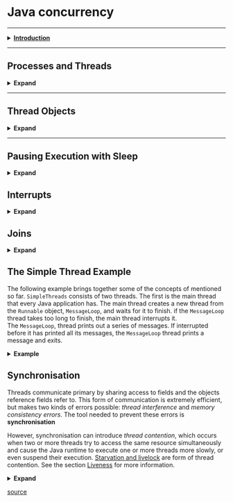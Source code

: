 <h1> Java concurrency </h1>

---
<details>
  <summary> <b><u>Introduction</u></b> </summary>
<p>
  Computer users take it for granted that their systems can do more than one thing at a time. They assume that they can
  continue to work in a word processor, while other applications download files, manage the print queue, and stream audio.
  Even a single application is often expected to do more than one thing at a time. For example, that streaming audio
  application must simultaneously read the digital audio off the network , decompress ir, manage playback, and update its
  display. Even the word processor should always be ready to respond to keyboard and mouse event, no matter how busy it is
  reformatting text or updating the display. Software that can do such things is known as concurrent software.
</p>
<p>
  The Java platform is designed from the ground up to support concurrent programming, with basic concurrency support in
  the Java programming language and the Java class libraries. Since version 5.0, the Java platform has also included
  high-level concurrency APIs. This lesson introduces the platform's basic concurrency support and summarizes some of the
  high-level APIs in the <code>java.util.concurrent</code> packages.
</p>
</details>

---

<h2>Processes and Threads</h2>
<details>

  <summary><b>Expand</b></summary>

<p>
  In concurrent programming, there are two basic units of execution: <b>processes</b> and <b>threads</b>
  Int the Java programming language, concurrent programming is mostly concerned with threads. However, processes are 
  also important.
</p>
<p>
  It's becoming more and more common for computer systems to have multiple processors or processors with multiple
  execution cores. This greatly enhances a system's capacity for concurrent execution of processes
  and threads - but concurrency is possible even on simple systems, without multiple processors or execution cores.
</p>
<H3>Processes</H3>
<p>
  A <b>process</b> has a self-contained execution environment. A process generally has a complete, private set of basic 
  <i>run-time resources</i> ; in particular, each process has its own memory space.
</p>
<p>
  <b>Processes</b> are often seen as synonymous with programs or applications. However, what the user sees as a single
  application may in fact be a set of cooperating processes. To facilitate communication between processes, most operating
  systems support <i>Inter Process Communication</i> (IPC) resources, such as <b>pipes</b> and <b>sockets</b>. IPC is used not just
  for communication between processes on the same system, but processes on different systems.
</p>
<p>
  Most implementations of the Java virtual machine run as a single process. A java application can create additional
  processes using a <a href="https://docs.oracle.com/javase/8/docs/api/java/lang/ProcessBuilder.html">ProcessBuilder</a>
  object. <br>
</p>
<h3>Threads</h3>
<p>
  <b>Threads</b> are sometimes called <i>lightweight processes</i>. Both <b>processes</b> and <b>threads</b> provide an execution environment,
  but creating a new thread requires fewer resources than creating a new process. <b>Threads</b> exist within a process
  - every process has at least one. <b>Threads</b> share the process's resources, including memory and open files. This makes for
  efficient, but potentially problematic, communication.
</p>
<p>
  Multithreaded execution is an essential feature of the Java platform. Every application has at least one thread - or
  several, if you count "system" threads that do things like memory management and signal handling. But from the application
  programmer's point of view, you start with just one thread, called the main thread. This thread has the ability to 
  create additional thread.
</p>
</details>

---

<h2>Thread Objects</h2>

<details>

<summary><b>Expand</b></summary>

<p>
  Each thread is associated with an instance of the class <a href="https://docs.oracle.com/javase/8/docs/api/java/lang/Thread.html">Thread</a>.
  There are two basic strategies for using <code>Thread</code> objects to create a concurrent application.
</p>

+ <p>
    To directly control thread creation and management, simply instantiate <code>Thread</code> each time the application needs
    to initiate an asynchronous task.
  </p>
+ <p>
    To abstract thread management from the rest of your application, pass the application's task to an <i>executor</i> task.
  </p>

<p>
  This section documents the use of Thread objects. Executors are discussed with other
  <a href="https://docs.oracle.com/javase/tutorial/essential/concurrency/highlevel.html">high-level concurrency objects</a>.
</p>
<h3>Defining and starting a Thread</h3>
<p>
  An application that creates an instance of <code>Thread</code> must provide the code that will run in that thread.
  There are two ways to do this:
</p>

+ Provide a ``Runnable`` object. The <a href="https://docs.oracle.com/javase/8/docs/api/java/lang/Runnable.html">
  Runnable</a>
  interface defines a single method, ``run()``, meant to contain the code executed in the thread. The ``Runnable``
  object is passed to the ``Thread`` constructor, as in the Example:

```java
public class HelloRunnable implements Runnable {

  public void run() {
    System.out.println("Hello from a thread!");
  }

  public static void main(String args[]) {
    (new Thread(new HelloRunnable())).start();
  }

}
```

+ Subclass ``Thread``. The ``Thread`` class itself implements ``Runnable``, though its ``run()`` method does nothing. An
  application can subclass ``Thread``, providing its own implementation of ``run()``, as in the Example:

```java
 public class HelloThread extends Thread {

  public void run() {
    System.out.println("Hello from a thread!");
  }

  public static void main(String args[]) {
    (new HelloThred()).start();
  }

}
```

<p>Notice that both examples invoke <code>Thread.start()</code> in order to start the new thread.</p>
<p>
  Which of these idioms should you use? The first idiom, which employs a Runnable object, is more general, because the 
  <code>Runnable</code> object can subclass a class other than <code>Thread</code>. The second idiom is easier to use in 
  simple applications, but is limited by the fact that your task class must be a descendant of <code>Thread</code>.
</p>
<p>
  The <code>Thread</code> class defines a number of methods useful for thread management. These include <code>static</code>
  methods, which provide information about, or effect the status of, the thread invoking the method. The other methods
  are invoked from other threads involved in managing the thread and <code>Thread</code> object.
</p>

</details>

---

<h2>Pausing Execution with Sleep</h2>

<details>

  <summary><b>Expand</b></summary>

<p>
  <code>Thread.sleep()</code> causes the current thread to suspend execution for a specified period. This is an efficient
  means of making processor time available to the other threads of an applications that might be running on a computer system.
  The <code>sleep()</code> method can also be used for pacing, as shown in the example that follows, and waiting for 
  another thread with duties that are understood to have time requirements, as with the <code>SimpleThread</code> example 
  in a later section.
</p>
<p>
  Two overloaded versions of sleep are provided: one that specifies the sleep time to the millisecond and one that 
  specifies the sleep time to the nanosecond. However, these sleep times are not guaranteed to be precise, because they 
  are limited by the facilities provided by the underlying OS. Also, the sleep period can be terminated by interrupts, 
  as we'll see in a later section. In any case, you cannot assume that invoking sleep will suspend the thread for 
  precisely the time period specified.
</p>

```JAVA
  public class SleepMessages {
  public static void main(String[] args) throws InterruptedException {
    String[] importantIfo = {
            "Mares eat oats",
            "Does eat oats",
            "Little lambs eat ivy",
            "A kid will eat ivy too"
    };

    for(int i = 0; i < importantInfo.lenght; i++) {
      //Pause for 4 seconds
      Thread.sleep(4000);
      //Print a message
      System.out.println(importantInfo[i]);
    }
  }
}
```

<p>
  Notice that <code>main()</code> declares that it <code>throws InterruptedException</code>. This is an exception that 
  <code>sleep</code> throws when another thread interrupts the current thread while <code>sleep</code> is active.
  Since this application has not defined another thread to cause the interrupt, it doesn't bother to catch 
  <code>InterruptedException</code>.
</p>
</details>

<h2>Interrupts</h2>

<details>

<summary><b>Expand</b></summary>

<p>
  An <i>Interrupt</i> is an indicator to a thread that it should stop what it is doing and do something else. It's up to the 
  programmer to decide how a thread responds to an interrupt, but it is very common for the thread to terminate. This is 
  the usage emphasized in this lesson.<br>
  A thread sends an interrupt by invoking <code>interrupt()</code> on the <code>Thread</code> object for the thread to be 
  interrupted. For the interrupt mechanism to work correctly, the interrupted thread must support its own interruption.
</p>

<h3>Support Interruption</h3>

<p>
  How does a thread support its own interruption? This depends on what it's currently doing. If the thread is frequently 
  invoking methods that throw <code>InterruptedException</code>, it simply returns from <code>run()</code> method after it 
  catches that exception. For example,<br> suppose the central message loop in the <code>SleepMessage</code> example were
  int the <code>run()</code> method of a thread's <code>Runnable</code> object. Then it might be modified as follows to support interrupts:
</p>

```java
  for (int i = 0; i < importantInfo.lenght; i++) {
    // Pause for 4 seconds
    try {
      Thread.sleep(4000);
    } catch (InterruptedException e) {
      // W've been interrupted: no more messages.
      return;
    }
    // Print a message
    System.out.printlm(importantInfo[i]);
}

```

<p>
  Many methods that throw <code>InterruptedException</code>, such as sleep. are disigned to cancel their current 
  operation and return immediately when an interrupt is received.<br>
  What if a thread goes a long time without invoking a method that throws <code>InterruptedException</code>? Then it must
  periodically invoke <code>Thread.interrupted()</code>, which returns <code>true</code> if an interrupt has been received.
  For example:
</p>

```java
  for (int i = 0; i < inputs.length; i++) {
    heavyCrunch(inputs[i]);
    if (Thread.interrupted()) {
      // We'v been interrupted: no more crunching.
      return;  
    }
  }
```

<p>
  In this simple example, the code simply tests for the interrupt and exits the thread if one has been received. In more 
  complex applications, it might make more sense to throw an <code>InterruptedException</code>:
</p>

```java
  if (Thread.interrupted()) {
    throw new InterruptedException();
  }
```

<p>
  This allows interrupt handling code to be centralized in a <code>catch</code> clause.
</p>

<h3>The Interrupt Status Flag</h3>

<p>
  The interrupt mechanism is implemented using an internal flag known as the <i>interrupt status</i>. Invoking <code>Thread.interrupt()</code>
  sets this flag. When a thread checks for an interrupt by invoking the static method <code>Thread.interrupted()</code>, 
  interrupt status is cleared. The non-static <code>isInterrupted()</code> method, which is used by one thread to query 
  the interrupt status of another, does not change the interrupt status flag.<br> By convention, any method that exits 
  by throwing an <code>InterruptedException</code> clears interrupted status when it does so. However, it's always 
  possible that interrupt status will immediately be set again, by another thread invoking <code>interrupt()</code>.
</p>

</details>

<h2>Joins</h2>

<details>

<summary><b>Expand</b></summary>

<p>
  The <code>join()</code>  method allows one thread to wait for the completion of another. If <code>t</code> is a 
  <code>Thread</code> object whose thread is currently executing.<br>
</p>

```java
 t.join();
```

<p>
  causes the current threat to pause execution until <code>t</code>'s thread terminates. Overloads of <code>join</code>
  allow the programmer to specify a waiting period. However, as with <code>sleep()</code>, <code>join()</code> is dependent
  on the OS for timing, so you should not assume that <code>join</code> will wait exactly as long as you specify.<br>
  Like <code>sleep()</code>, <code>join()</code> responds to an interrupt by exiting with an <code>InterruptedException</code>.
</p>

</details>

<h2>The Simple Thread Example</h2>
<p>
  The following example brings together some of the concepts of mentioned so far. <code>SimpleThreads</code> consists of two
  threads. The first is the main thread that every Java application has. The main thread creates a new thread from the 
  <code>Runnable</code> object, <code>MessageLoop</code>, and waits for it to finish. if the <code>MessageLoop</code> 
  thread takes too long to finish, the main thread interrupts it.<br> The <code>MessageLoop</code>, thread prints out a 
  series of messages. If interrupted before it has printed all its messages, the <code>MessageLoop</code> thread prints 
  a message and exits.
</p>
<details>

<summary><b>Example</b></summary>

```java
  package at.logitek.exercise.spotify;

public class SimpleThread {

  // Display a message, preceded by the name of the current thread
  static void threadMessage(String message) {
    String threadName = Thread.currentThread().getName();
    System.out.format("%s: %s%n", threadName, message);
  }

  private static class MessageLoop implements Runnable {
    public void run() {
      String[] importantInfo = {
              "Mares eat oats",
              "Does eat oats",
              "Little lambs eat ivy",
              "A kid will eat ivy too"
      };
      try {
        for(int i = 0; i < importantInfo.length; i++) {
          // Pause for 4 seconds
          Thread.sleep(4000);
          // Print a message
          threadMessage(importantInfo[i]);
        }
      }catch(InterruptedException e) {
        threadMessage("I wasn't done!");
      }
    }
  }

  public static void main(String[] args) throws InterruptedException {
    // Delay, in milliseconds before we interrupt MessageLoop
    // thread (default one hour).
    long patience = 1000 * 60 * 60;

    // If command line arguments present, gives patience in seconds.
    if(args.length > 0) {
      try {
        patience = Long.parseLong(args[0]) * 1000;
      }catch(NumberFormatException e) {
        System.err.println("Argument mus be an integer.");
        System.exit(1);
      }
    }

    threadMessage("Starting MessageLoop thread");
    long startTime = System.currentTimeMillis();
    Thread t = new Thread(new MessageLoop());
    t.start();

    threadMessage("Waiting for MessageLoop thread");
    // loop until MessageLoop thread exits
    while(t.isAlive()) {
      threadMessage("Still waiting...");
      // Wait maximum of 1 second for MessageLoop thread to finish.
      t.join(1000);
      if(((System.currentTimeMillis() - startTime) > patience) && t.isAlive()) {
        threadMessage("Tired of waiting!");
        t.interrupt();
        // Shouldn't be long now -- wait indefinitely
        t.join();
      }
    }
    threadMessage("Finally!");
  }
}
```

</details>

<h2>Synchronisation</h2>
<p>
  Threads communicate primary by sharing access to fields and the objects reference fields refer to. This form of communication
  is extremely efficient, but makes two kinds of errors possible: <em>thread interference</em> and <em>memory consistency errors</em>.
  The tool needed to prevent these errors is <b>synchronisation</b>
</p>
<p>
  However, synchronisation can introduce <em>thread contention</em>, which occurs when two or more threads try to access the same
  resource simultaneously and cause the Java runtime to execute one or more threads more slowly, or even suspend their execution.
  <a href="#starvation_and_livelock">Starvation and livelock</a> are form of thread contention. See the section 
  <a href="#Liveness">Liveness</a> for more information.
</p>

<details>

<summary><b>Expand</b></summary>

<h3 id="Liveness">Thread Interference</h3>

<p>Consider a simple class called <code>Counter</code> </p>

```java
  class Counter {
    private int c = 0;
  
    public void increment() {
      c++;
    }
  
    public void decrement() {
      c--;
    }
    
    public int value() {
      return c;
    }
    
  }
```



</details>


[source](https://docs.oracle.com/javase/tutorial/essential/concurrency/sleep.html)
